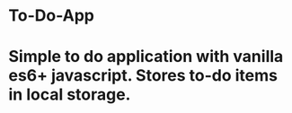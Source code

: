 # To-Do-App
<h1>Simple to do application with vanilla es6+ javascript. Stores to-do items in local storage.</h1>
